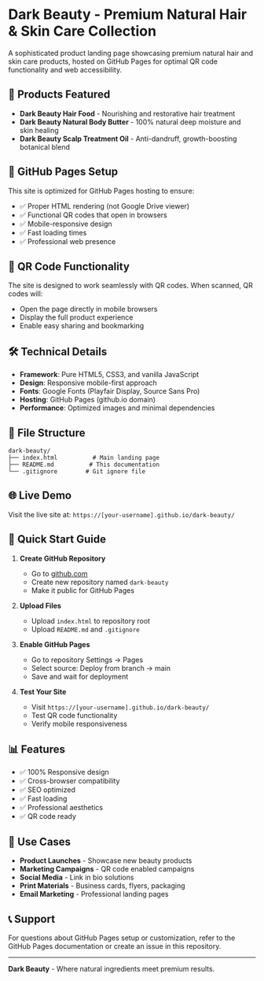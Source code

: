 # Dark Beauty - Premium Natural Hair & Skin Care Collection

A sophisticated product landing page showcasing premium natural hair and skin care products, hosted on GitHub Pages for optimal QR code functionality and web accessibility.

## 🌿 Products Featured

- **Dark Beauty Hair Food** - Nourishing and restorative hair treatment
- **Dark Beauty Natural Body Butter** - 100% natural deep moisture and skin healing
- **Dark Beauty Scalp Treatment Oil** - Anti-dandruff, growth-boosting botanical blend

## 🚀 GitHub Pages Setup

This site is optimized for GitHub Pages hosting to ensure:
- ✅ Proper HTML rendering (not Google Drive viewer)
- ✅ Functional QR codes that open in browsers
- ✅ Mobile-responsive design
- ✅ Fast loading times
- ✅ Professional web presence

## 📱 QR Code Functionality

The site is designed to work seamlessly with QR codes. When scanned, QR codes will:
- Open the page directly in mobile browsers
- Display the full product experience
- Enable easy sharing and bookmarking

## 🛠️ Technical Details

- **Framework**: Pure HTML5, CSS3, and vanilla JavaScript
- **Design**: Responsive mobile-first approach
- **Fonts**: Google Fonts (Playfair Display, Source Sans Pro)
- **Hosting**: GitHub Pages (github.io domain)
- **Performance**: Optimized images and minimal dependencies

## 📁 File Structure

```
dark-beauty/
├── index.html          # Main landing page
├── README.md          # This documentation
└── .gitignore        # Git ignore file
```

## 🌐 Live Demo

Visit the live site at: `https://[your-username].github.io/dark-beauty/`

## 🚀 Quick Start Guide

1. **Create GitHub Repository**
   - Go to [github.com](https://github.com)
   - Create new repository named `dark-beauty`
   - Make it public for GitHub Pages

2. **Upload Files**
   - Upload `index.html` to repository root
   - Upload `README.md` and `.gitignore`

3. **Enable GitHub Pages**
   - Go to repository Settings → Pages
   - Select source: Deploy from branch → main
   - Save and wait for deployment

4. **Test Your Site**
   - Visit `https://[your-username].github.io/dark-beauty/`
   - Test QR code functionality
   - Verify mobile responsiveness

## 📊 Features

- ✅ 100% Responsive design
- ✅ Cross-browser compatibility
- ✅ SEO optimized
- ✅ Fast loading
- ✅ Professional aesthetics
- ✅ QR code ready

## 🎯 Use Cases

- **Product Launches** - Showcase new beauty products
- **Marketing Campaigns** - QR code enabled campaigns
- **Social Media** - Link in bio solutions
- **Print Materials** - Business cards, flyers, packaging
- **Email Marketing** - Professional landing pages

## 📞 Support

For questions about GitHub Pages setup or customization, refer to the GitHub Pages documentation or create an issue in this repository.

---

**Dark Beauty** - Where natural ingredients meet premium results.
